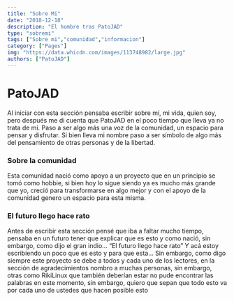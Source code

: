 ```yaml
---
title: "Sobre Mi"
date: "2018-12-18"
description: "El hombre tras PatoJAD"
type: "sobremi"
tags: ["Sobre mi","comunidad","informacion"]
category: ["Pages"]
img: "https://data.whicdn.com/images/113748982/large.jpg"
authors: ["PatoJAD"]
---
```


# PatoJAD

Al iniciar con esta sección pensaba escribir sobre mí, mi vida, quien soy, pero después me di cuenta que PatoJAD en el poco tiempo que lleva ya no trata de mí. Paso a ser algo más una voz de la comunidad, un espacio para pensar y disfrutar. Si bien lleva mi nombre paso a ser símbolo de algo más del pensamiento de otras personas y de la libertad.

### Sobre la comunidad

Esta comunidad nació como apoyo a un proyecto que en un principio se tomó como hobbie, si bien hoy lo sigue siendo ya es mucho más grande que yo, creció para transformarse en algo mejor y con el apoyo de la comunidad genero un espacio para esta misma.

### El futuro llego hace rato

Antes de escribir esta sección pensé que iba a faltar mucho tiempo, pensaba en un futuro tener que explicar que es esto y como nació, sin embargo, como dijo el gran indio… “El futuro llego hace rato” Y acá estoy escribiendo un poco que es esto y para que esta… Sin embargo, como digo siempre este proyecto se debe a todos y cada uno de los lectores, en la sección de agradecimientos nombro a muchas personas, sin embargo, otras como RikiLinux que también deberían estar no pude encontrar las palabras en este momento, sin embargo, quiero que sepan que todo esto va por cada uno de ustedes que hacen posible esto
